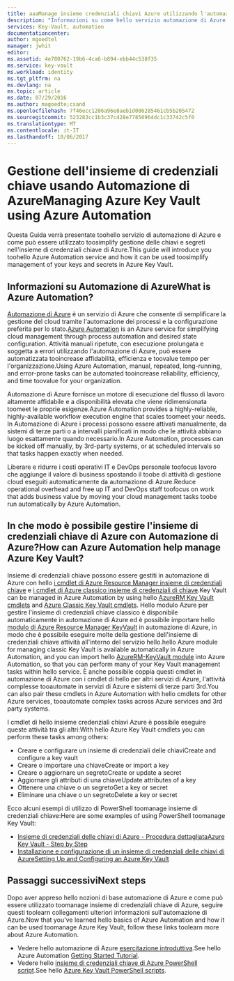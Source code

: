 ```yaml
---
title: aaaManage insieme credenziali chiavi Azure utilizzando l'automazione di Azure | Documenti Microsoft
description: "Informazioni su come hello servizio automazione di Azure può essere utilizzato toomanage insieme credenziali chiavi Azure."
services: Key-Vault, automation
documentationcenter: 
author: mgoedtel
manager: jwhit
editor: 
ms.assetid: 4e780762-19b6-4ca6-b894-ebb44c538f35
ms.service: key-vault
ms.workload: identity
ms.tgt_pltfrm: na
ms.devlang: na
ms.topic: article
ms.date: 07/29/2016
ms.author: magoedte;csand
ms.openlocfilehash: 7f46ecc1206a96e8aeb1d086285461cb5b205472
ms.sourcegitcommit: 523283cc1b3c37c428e77850964dc1c33742c5f0
ms.translationtype: MT
ms.contentlocale: it-IT
ms.lasthandoff: 10/06/2017
---
```

# <a name="managing-azure-key-vault-using-azure-automation"></a><span data-ttu-id="d93e5-103">Gestione dell'insieme di credenziali chiave usando Automazione di Azure</span><span class="sxs-lookup"><span data-stu-id="d93e5-103">Managing Azure Key Vault using Azure Automation</span></span>
<span data-ttu-id="d93e5-104">Questa Guida verrà presentate toohello servizio di automazione di Azure e come può essere utilizzato toosimplify gestione delle chiavi e segreti nell'insieme di credenziali chiave di Azure.</span><span class="sxs-lookup"><span data-stu-id="d93e5-104">This guide will introduce you toohello Azure Automation service and how it can be used toosimplify management of your keys and secrets in Azure Key Vault.</span></span>

## <a name="what-is-azure-automation"></a><span data-ttu-id="d93e5-105">Informazioni su Automazione di Azure</span><span class="sxs-lookup"><span data-stu-id="d93e5-105">What is Azure Automation?</span></span>
<span data-ttu-id="d93e5-106">[Automazione di Azure](../automation/automation-intro.md) è un servizio di Azure che consente di semplificare la gestione del cloud tramite l'automazione dei processi e la configurazione preferita per lo stato.</span><span class="sxs-lookup"><span data-stu-id="d93e5-106">[Azure Automation](../automation/automation-intro.md) is an Azure service for simplifying cloud management through process automation and desired state configuration.</span></span> <span data-ttu-id="d93e5-107">Attività manuali ripetute, con esecuzione prolungata e soggetta a errori utilizzando l'automazione di Azure, può essere automatizzata tooincrease affidabilità, efficienza e toovalue tempo per l'organizzazione.</span><span class="sxs-lookup"><span data-stu-id="d93e5-107">Using Azure Automation, manual, repeated, long-running, and error-prone tasks can be automated tooincrease reliability, efficiency, and time toovalue for your organization.</span></span>

<span data-ttu-id="d93e5-108">Automazione di Azure fornisce un motore di esecuzione del flusso di lavoro altamente affidabile e a disponibilità elevata che viene ridimensionata toomeet le proprie esigenze.</span><span class="sxs-lookup"><span data-stu-id="d93e5-108">Azure Automation provides a highly-reliable, highly-available workflow execution engine that scales toomeet your needs.</span></span> <span data-ttu-id="d93e5-109">In Automazione di Azure i processi possono essere attivati manualmente, da sistemi di terze parti o a intervalli pianificati in modo che le attività abbiano luogo esattamente quando necessario.</span><span class="sxs-lookup"><span data-stu-id="d93e5-109">In Azure Automation, processes can be kicked off manually, by 3rd-party systems, or at scheduled intervals so that tasks happen exactly when needed.</span></span>

<span data-ttu-id="d93e5-110">Liberare e ridurre i costi operativi IT e DevOps personale toofocus lavoro che aggiunge il valore di business spostando il toobe di attività di gestione cloud eseguiti automaticamente da automazione di Azure.</span><span class="sxs-lookup"><span data-stu-id="d93e5-110">Reduce operational overhead and free up IT and DevOps staff toofocus on work that adds business value by moving your cloud management tasks toobe run automatically by Azure Automation.</span></span>

## <a name="how-can-azure-automation-help-manage-azure-key-vault"></a><span data-ttu-id="d93e5-111">In che modo è possibile gestire l'insieme di credenziali chiave di Azure con Automazione di Azure?</span><span class="sxs-lookup"><span data-stu-id="d93e5-111">How can Azure Automation help manage Azure Key Vault?</span></span>
<span data-ttu-id="d93e5-112">Insieme di credenziali chiave possono essere gestiti in automazione di Azure con hello [i cmdlet di Azure Resource Manager insieme di credenziali chiave](https://www.powershellgallery.com/packages/AzureRM.KeyVault/1.1.4) e [i cmdlet di Azure classico insieme di credenziali di chiave](https://msdn.microsoft.com/library/azure/dn868052.aspx).</span><span class="sxs-lookup"><span data-stu-id="d93e5-112">Key Vault can be managed in Azure Automation by using hello [AzureRM Key Vault cmdlets](https://www.powershellgallery.com/packages/AzureRM.KeyVault/1.1.4) and [Azure Classic Key Vault cmdlets](https://msdn.microsoft.com/library/azure/dn868052.aspx).</span></span> <span data-ttu-id="d93e5-113">Hello modulo Azure per gestire l'insieme di credenziali chiave classico è disponibile automaticamente in automazione di Azure ed è possibile importare hello [modulo di Azure Resource Manager KeyVault](https://www.powershellgallery.com/packages/AzureRM.KeyVault/1.1.4) in automazione di Azure, in modo che è possibile eseguire molte della gestione dell'insieme di credenziali chiave attività all'interno del servizio hello.</span><span class="sxs-lookup"><span data-stu-id="d93e5-113">hello Azure module for managing classic Key Vault is available automatically in Azure Automation, and you can import hello [AzureRM-KeyVault module](https://www.powershellgallery.com/packages/AzureRM.KeyVault/1.1.4) into Azure Automation, so that you can perform many of your Key Vault management tasks within hello service.</span></span> <span data-ttu-id="d93e5-114">È anche possibile coppia questi cmdlet in automazione di Azure con i cmdlet di hello per altri servizi di Azure, l'attività complesse tooautomate in servizi di Azure e sistemi di terze parti 3rd.</span><span class="sxs-lookup"><span data-stu-id="d93e5-114">You can also pair these cmdlets in Azure Automation with hello cmdlets for other Azure services, tooautomate complex tasks across Azure services and 3rd party systems.</span></span>

<span data-ttu-id="d93e5-115">I cmdlet di hello insieme credenziali chiavi Azure è possibile eseguire queste attività tra gli altri:</span><span class="sxs-lookup"><span data-stu-id="d93e5-115">With hello Azure Key Vault cmdlets you can perform these tasks among others:</span></span> 

* <span data-ttu-id="d93e5-116">Creare e configurare un insieme di credenziali delle chiavi</span><span class="sxs-lookup"><span data-stu-id="d93e5-116">Create and configure a key vault</span></span>
* <span data-ttu-id="d93e5-117">Creare o importare una chiave</span><span class="sxs-lookup"><span data-stu-id="d93e5-117">Create or import a key</span></span>
* <span data-ttu-id="d93e5-118">Creare o aggiornare un segreto</span><span class="sxs-lookup"><span data-stu-id="d93e5-118">Create or update a secret</span></span>
* <span data-ttu-id="d93e5-119">Aggiornare gli attributi di una chiave</span><span class="sxs-lookup"><span data-stu-id="d93e5-119">Update attributes of a key</span></span>
* <span data-ttu-id="d93e5-120">Ottenere una chiave o un segreto</span><span class="sxs-lookup"><span data-stu-id="d93e5-120">Get a key or secret</span></span>
* <span data-ttu-id="d93e5-121">Eliminare una chiave o un segreto</span><span class="sxs-lookup"><span data-stu-id="d93e5-121">Delete a key or secret</span></span>

<span data-ttu-id="d93e5-122">Ecco alcuni esempi di utilizzo di PowerShell toomanage insieme di credenziali chiave:</span><span class="sxs-lookup"><span data-stu-id="d93e5-122">Here are some examples of using PowerShell toomanage Key Vault:</span></span>  

* [<span data-ttu-id="d93e5-123">Insieme di credenziali delle chiavi di Azure - Procedura dettagliata</span><span class="sxs-lookup"><span data-stu-id="d93e5-123">Azure Key Vault - Step by Step</span></span>](https://blogs.technet.microsoft.com/kv/2015/06/02/azure-key-vault-step-by-step)
* [<span data-ttu-id="d93e5-124">Installazione e configurazione di un insieme di credenziali delle chiavi di Azure</span><span class="sxs-lookup"><span data-stu-id="d93e5-124">Setting Up and Configuring an Azure Key Vault</span></span>](https://www.simple-talk.com/cloud/platform-as-a-service/setting-up-and-configuring-an-azure-key-vault)

## <a name="next-steps"></a><span data-ttu-id="d93e5-125">Passaggi successivi</span><span class="sxs-lookup"><span data-stu-id="d93e5-125">Next steps</span></span>
<span data-ttu-id="d93e5-126">Dopo aver appreso hello nozioni di base automazione di Azure e come può essere utilizzato toomanage insieme di credenziali chiave di Azure, seguire questi toolearn collegamenti ulteriori informazioni sull'automazione di Azure.</span><span class="sxs-lookup"><span data-stu-id="d93e5-126">Now that you've learned hello basics of Azure Automation and how it can be used toomanage Azure Key Vault, follow these links toolearn more about Azure Automation.</span></span>

* <span data-ttu-id="d93e5-127">Vedere hello automazione di Azure [esercitazione introduttiva](../automation/automation-first-runbook-graphical.md).</span><span class="sxs-lookup"><span data-stu-id="d93e5-127">See hello Azure Automation [Getting Started Tutorial](../automation/automation-first-runbook-graphical.md).</span></span>
* <span data-ttu-id="d93e5-128">Vedere hello [insieme di credenziali chiave di Azure PowerShell script](https://gallery.technet.microsoft.com/scriptcenter/site/search?query=azure%20key%20vault&f%5B0%5D.Value=azure%20key%20vault&f%5B0%5D.Type=SearchText&ac=5).</span><span class="sxs-lookup"><span data-stu-id="d93e5-128">See hello [Azure Key Vault PowerShell scripts](https://gallery.technet.microsoft.com/scriptcenter/site/search?query=azure%20key%20vault&f%5B0%5D.Value=azure%20key%20vault&f%5B0%5D.Type=SearchText&ac=5).</span></span>

